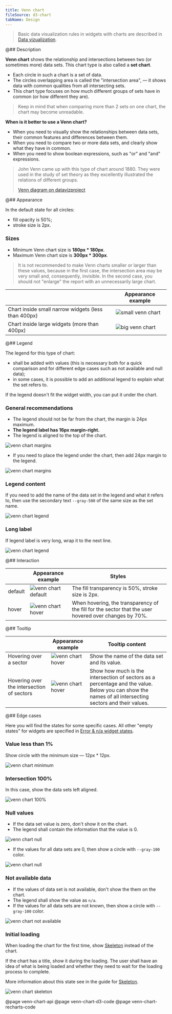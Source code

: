 ```yaml
---
title: Venn chart
fileSource: d3-chart
tabName: Design
---
```


> Basic data visualization rules in widgets with charts are described in [Data vizualization](/data-display/chart/).

@## Description

**Venn chart** shows the relationship and intersections between two (or sometimes more) data sets. This chart type is also called a **set chart**.

- Each circle in such a chart is a set of data.
- The circles overlapping area is called the "intersection area", — it shows data with common qualities from all intersecting sets.
- This chart type focuses on how much different groups of sets have in common (or how different they are).

> Keep in mind that when comparing more than 2 sets on one chart, the chart may become unreadable.

**When is it better to use a Venn chart?**

- When you need to visually show the relationships between data sets, their common features and differences between them.
- When you need to compare two or more data sets, and clearly show what they have in common.
- When you need to show boolean expressions, such as "or" and "and" expressions.

> John Venn came up with this type of chart around 1880. They were used in the study of set theory as they excellently illustrated the relations of different groups.
>
> [Venn diagram on datavizproject](https://datavizproject.com/data-type/venn-diagram/)

@## Appearance

In the default state for all circles:

- fill opacity is 50%;
- stroke size is 2px.

### Sizes

- Minimum Venn chart size is **180px \* 180px**.
- Maximum Venn chart size is **300px \* 300px**.

> It is not recommended to make Venn charts smaller or larger than these values, because in the first case, the intersection area may be very small and, consequently, invisible. In the second case, you should not "enlarge" the report with an unnecessarily large chart.

|                                                     | Appearance example                         |
| --------------------------------------------------- | ------------------------------------------ |
| Chart inside small narrow widgets (less than 400px) | ![small venn chart](static/venn-small.png) |
| Chart inside large widgets (more than 400px)        | ![big venn chart](static/venn-big.png)     |

@## Legend

The legend for this type of chart:

- shall be added with values (this is necessary both for a quick comparison and for different edge cases such as not available and null data);
- in some cases, it is possible to add an additional legend to explain what the set refers to.

If the legend doesn't fit the widget width, you can put it under the chart.

### General recommendations

- The legend should not be far from the chart, the margin is 24px maximum.
- **The legend label has 16px margin-right.**
- The legend is aligned to the top of the chart.

![venn chart margins](static/venn-margins2.png)

- If you need to place the legend under the chart, then add 24px margin to the legend.

![venn chart margins](static/venn-margins3.png)

### Legend content

If you need to add the name of the data set in the legend and what it refers to, then use the secondary text `--gray-500` of the same size as the set name.

![venn chart legend](static/venn-legend.png)

### Long label

If legend label is very long, wrap it to the next line.

![venn chart legend](static/venn-legend-long.png)

@## Interaction

|         | Appearance example                         | Styles                                                                                                |
| ------- | ------------------------------------------ | ----------------------------------------------------------------------------------------------------- |
| default | ![venn chart default](static/venn-big.png) | The fill transparency is 50%, stroke size is 2px.                                                     |
| hover   | ![venn chart hover](static/venn-hover.png) | When hovering, the transparency of the fill for the sector that the user hovered over changes by 70%. |

@## Tooltip

|                                           | Appearance example                          | Tooltip content                                                                                                                                        |
| ----------------------------------------- | ------------------------------------------- | ------------------------------------------------------------------------------------------------------------------------------------------------------ |
| Hovering over a sector                    | ![venn chart hover](static/venn-hover.png)  | Show the name of the data set and its value.                                                                                                           |
| Hovering over the intersection of sectors | ![venn chart hover](static/venn-hover2.png) | Show how much is the intersection of sectors as a percentage and the value. Below you can show the names of all intersecting sectors and their values. |

@## Edge cases

Here you will find the states for some specific cases. All other "empty states" for widgets are specified in [Error & n/a widget states](/components/widget-empty/).

### Value less than 1%

Show circle with the minimum size — 12px \* 12px.

![venn chart minimum](static/venn-min.png)

### Intersection 100%

In this case, show the data sets left aligned.

![venn chart 100%](static/venn-100-per-cent.png)

### Null values

- If the data set value is zero, don't show it on the chart.
- The legend shall contain the information that the value is 0.

![venn chart null](static/venn-null.png)

- If the values for all data sets are 0, then show a circle with `--gray-100` color.

![venn chart null](static/venn-null-2.png)

### Not available data

- If the values of data set is not available, don't show the them on the chart.
- The legend shall show the value as `n/a`.
- If the values for all data sets are not known, then show a circle with `--gray-100` color.

![venn chart not available](static/venn-na.png)

### Initial loading

When loading the chart for the first time, show [Skeleton](/components/skeleton/) instead of the chart.

If the chart has a title, show it during the loading. The user shall have an idea of what is being loaded and whether they need to wait for the loading process to complete.

More information about this state see in the guide for [Skeleton](/components/skeleton/).

![venn chart skeleton](static/venn-skeleton.png)

@page venn-chart-api
@page venn-chart-d3-code
@page venn-chart-recharts-code
